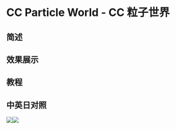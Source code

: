# CC Particle World - CC 粒子世界

## 简述

## 效果展示

## 教程

## 中英日对照

![](https://mir.yuelili.com/wp-content/uploads/user/AE/effects/AE-Effects-Simulation-CC_Particle_World.png)![](https://mir.yuelili.com/wp-content/uploads/user/AE/effects/AE-Effects-Simulation-CC_Particle_World_cn.png)
